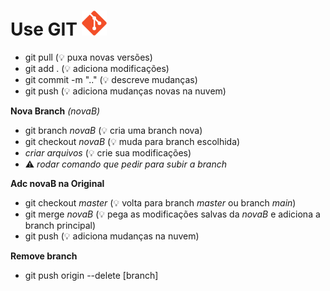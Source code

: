 # **Use GIT** <img src="https://raw.githubusercontent.com/devicons/devicon/9f4f5cdb393299a81125eb5127929ea7bfe42889/icons/git/git-original.svg" alt="git" width="40" heidth="40"/>

- git pull  (💡 puxa novas versões)
- git add . (💡 adiciona modificações)
- git commit -m ".."  (💡 descreve mudanças)
- git push  (💡 adiciona mudanças novas na nuvem)

**Nova Branch** *(novaB)*
- git branch *novaB*  (💡 cria uma branch nova)
- git checkout *novaB* (💡 muda para branch escolhida)
- *criar arquivos* (💡 crie sua modificações)
- ⚠️ *rodar comando que pedir para subir a branch*

**Adc novaB na Original**
- git checkout *master* (💡 volta para branch *master* ou branch *main*)
- git merge *novaB* (💡 pega as modificações salvas da *novaB* e adiciona a branch principal)
- git push (💡 adiciona mudanças na nuvem)

**Remove branch**
- git push origin --delete [branch]
